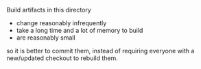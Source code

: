 Build artifacts in this directory

- change reasonably infrequently
- take a long time and a lot of memory to build
- are reasonably small

so it is better to commit them, instead of requiring everyone with a new/updated checkout to rebuild them.
